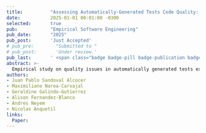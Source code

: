 ```yaml
---
title:          "Assessing Automatically-Generated Tests Code Quality: Beyond Traditional Test Smells (just accepted)"
date:           2025-01-01 00:01:00 -0300
selected:       true
pub:            "Empirical Software Engineering"
pub_date:       "2025"
pub_post:       'Just Accepted'
# pub_pre:        "Submitted to "
# pub_post:       'Under review.'
pub_last:       ' <span class="badge badge-pill badge-publication badge-success">EMSE - Q1</span>'
abstract: >-
  Empirical study on quality issues in automatically generated tests extending beyond classical test-smell taxonomies.
authors:
- Juan Pablo Sandoval Alcocer
- Maximiliano Narea-Carvajal
- Geraldine Galindo-Gutierrez
- Alison Fernandez-Blanco
- Andres Neyem
- Nicolas Anquetil
links:
  Paper: 
---
```

